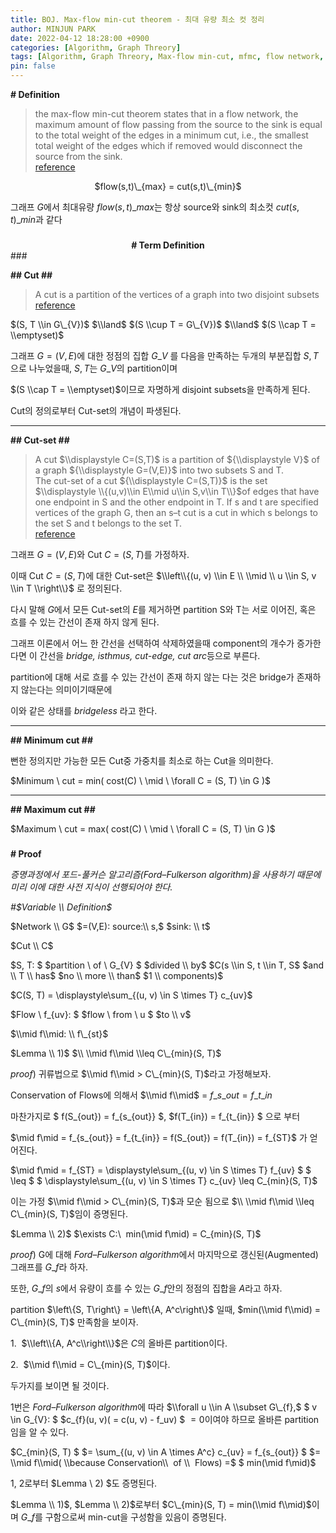 ```yaml
---
title: BOJ. Max-flow min-cut theorem - 최대 유량 최소 컷 정리
author: MINJUN PARK
date: 2022-04-12 18:28:00 +0900
categories: [Algorithm, Graph Threory]
tags: [Algorithm, Graph Threory, Max-flow min-cut, mfmc, flow network, 네트워크 플로우]
pin: false
---
```


**\# Definition**

> the max-flow min-cut theorem states that in a flow network, the maximum amount of flow passing from the source to the sink is equal to the total weight of the edges in a minimum cut, i.e., the smallest total weight of the edges which if removed would disconnect the source from the sink.  
> [reference](https://en.wikipedia.org/wiki/Max-flow_min-cut_theorem#:~:text=In%20computer%20science%20and%20optimization,removed%20would%20disconnect%20the%20source)

<center>$flow(s,t)\_{max} = cut(s,t)\_{min}$</center>

그래프 $G$에서 최대유량 $flow(s,t)\_{max}$는 항상 source와 sink의 최소컷 $cut(s,t)\_{min}$과 같다​

###
<center><b># Term Definition</b></center>
###

**\#\# Cut \#\#**

> A cut is a partition of the vertices of a graph into two disjoint subsets  
> [reference](<https://en.wikipedia.org/wiki/Cut_(graph_theory)>)

$(S, T \\in G\_{V})$ $\\land$ $(S \\cup T = G\_{V})$ $\\land$ $(S \\cap T = \\emptyset)$

그래프 $G=(V, E)$에 대한 정점의 집합 $G\_{V}$ 를 다음을 만족하는 두개의 부분집합 $S, T$으로 나누었을때, 
$S, T$는 $G\_{V}$의 partition이며

$(S \\cap T = \\emptyset)$이므로 자명하게 disjoint subsets을 만족하게 된다.

Cut의 정의로부터 Cut-set의 개념이 파생된다.

---

**\#\# Cut-set \#\#**

> A cut $\\displaystyle C=(S,T)$ is a partition of ${\\displaystyle V}$ of a graph ${\\displaystyle G=(V,E)}$ into two subsets S and T.  
> The cut-set of a cut ${\\displaystyle C=(S,T)}$ is the set $\\displaystyle \\{(u,v)\\in E\\mid u\\in S,v\\in T\\}$of edges that have one endpoint in S and the other endpoint in T. If s and t are specified vertices of the graph G, then an s–t cut is a cut in which s belongs to the set S and t belongs to the set T.  
> [reference](<https://en.wikipedia.org/wiki/Cut_(graph_theory)>)

그래프 $G=(V, E)$와 Cut $C = (S, T)$를 가정하자.

이때 Cut $C = (S, T)$에 대한 Cut-set은 $\\left\\{(u, v) \\in E \\ \\mid \\ u \\in S, v \\in T \\right\\}$ 로 정의된다.

다시 말해 $G$에서 모든 Cut-set의 $E$를 제거하면 partition S와 T는 서로 이어진, 혹은 흐를 수 있는 간선이 존재 하지 않게 된다.

그래프 이론에서 어느 한 간선을 선택하여 삭제하였을때 component의 개수가 증가한다면 이 간선을 *bridge, isthmus, cut-edge, cut arc*등으로 부른다.

partition에 대해 서로 흐를 수 있는 간선이 존재 하지 않는 다는 것은 bridge가 존재하지 않는다는 의미이기때문에

이와 같은 상태를 _bridgeless_ 라고 한다.

---

**\#\# Minimum cut \#\#**

뻔한 정의지만 가능한 모든 Cut중 가중치를 최소로 하는 Cut을 의미한다.

$Minimum \\ cut $ $= min( cost(C) \\ \\mid \\ \\forall C = (S, T) \\in G )$

---

**\#\# Maximum cut \#\#**

$Maximum \\ cut $ $= max( cost(C) \\ \\mid \\ \\forall C = (S, T) \\in G )$

###

**\# Proof**

_증명과정에서 포드-풀커슨 알고리즘(Ford–Fulkerson algorithm)을 사용하기 때문에 미리 이에 대한 사전 지식이 선행되어야 한다._

_#$Variable \\ Definition$_

$Network \\ G$ $=(V,E): source:\\ s,$ $sink: \\ t$

$Cut \\ C$

$S, T: $ $partition \\ of \\ G\_{V} $ $divided \\ by$ $C(s \\in S, t \\in T, S$ $and \\ T \\ has$ $no \\ more \\ than$ $1 \\ components)$

$C(S, T) $ $= \\displaystyle\\sum\_{(u, v) \\in S \\times T} c\_{uv}$

$Flow \\ f\_{uv}: $ $flow \\ from \\ u $ $to \\ v$

$\\mid f\\mid: \\ f\_{st}$

$Lemma \\ 1)$ $\\ \\mid f\\mid \\leq C\_{min}(S, T)$

$proof)$ 귀류법으로 $\\mid f\\mid > C\_{min}(S, T)$라고 가정해보자.

Conservation of Flows에 의해서 $\\mid f\\mid$ = $f\_{s\_{out}} = f\_{t\_{in}}$

마찬가지로 $ f(S\_{out}) = f\_{s\_{out}} $, $f(T\_{in}) = f\_{t\_{in}} $ 으로 부터

$\\mid f\\mid = f\_{s\_{out}} $ $= f\_{t\_{in}} = f(S\_{out}) $ $= f(T\_{in}) = f\_{ST}$ 가 얻어진다.

$\\mid f\\mid = f\_{ST} $ $= \\displaystyle\\sum\_{(u, v) \\in S \\times T} f\_{uv} $ $ \\leq $ $ \\displaystyle\\sum\_{(u, v) \\in S \\times T} c\_{uv} \\leq C\_{min}(S, T)$

이는 가정 $\\mid f\\mid > C\_{min}(S, T)$과 모순 됨으로 $\\ \\mid f\\mid \\leq C\_{min}(S, T)$임이 증명된다.

$Lemma \\ 2)$ $\\exists C:\\  min(\\mid f\\mid) $ $= C\_{min}(S, T)$

$proof)$ G에 대해 *Ford–Fulkerson algorithm*에서 마지막으로 갱신된(Augmented) 그래프를 $G\_{f}$라 하자.

또한, $G\_{f}$의 $s$에서 유량이 흐를 수 있는 $G\_{f}$안의 정점의 집합을 $A$라고 하자.

partition $\\left\\{S, T\\right\\} $ $= \\left\\{A, A^c\\right\\}$ 일때, $min(\\mid f\\mid) = C\_{min}(S, T)$ 만족함을 보이자.

1.  $\\left\\{A, A^c\\right\\}$은 $C$의 올바른 partition이다.

2.  $\\mid f\\mid = C\_{min}(S, T)$이다.

두가지를 보이면 될 것이다.

1번은 *Ford–Fulkerson algorithm*에 따라 $\\forall u \\in A \\subset G\_{f},$ $ v \\in G\_{V}: $ $c\_{f}(u, v)( = c(u, v) - f\_uv) $ $= 0$이여야 하므로 올바른 partition임을 알 수 있다.

$C\_{min}(S, T) $ $= \\sum\_{(u, v) \\in A \\times A^c} c\_{uv} = f\_{s\_{out}} $ $= \\mid f\\mid( \\because Conservation\\  of \\  Flows) =$ $ min(\\mid f\\mid)$

1, 2로부터 $Lemma \\ 2) $도 증명된다.

$Lemma \\ 1)$, $Lemma \\ 2)$로부터 $C\_{min}(S, T) = min(\\mid f\\mid)$이며 $G\_{f}$를 구함으로써 min-cut을 구성함을 있음이 증명된다.

